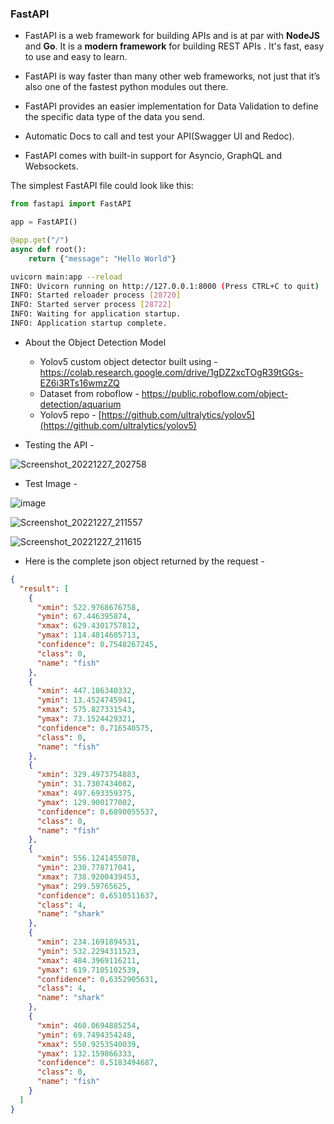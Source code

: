 ### FastAPI

* FastAPI is a web framework for building APIs and is at par with **NodeJS** and **Go**. It is a **modern framework**  for building REST APIs . It's fast, easy to use and easy to learn.

*  FastAPI is way faster than many other web frameworks, not just that it’s also one of the fastest python modules out there.
-   FastAPI provides an easier implementation for Data Validation to define the specific data type of the data you send.

-   Automatic Docs to call and test your API(Swagger UI and Redoc).

-   FastAPI comes with built-in support for Asyncio, GraphQL and Websockets.

The simplest FastAPI file could look like this:

```py
from fastapi import FastAPI

app = FastAPI()

@app.get("/")
async def root():
    return {"message": "Hello World"}
```

```bash
uvicorn main:app --reload  
INFO: Uvicorn running on http://127.0.0.1:8000 (Press CTRL+C to quit)  
INFO: Started reloader process [28720]  
INFO: Started server process [28722]  
INFO: Waiting for application startup.  
INFO: Application startup complete.
```

* About the Object Detection Model
  * Yolov5 custom object detector built using - https://colab.research.google.com/drive/1gDZ2xcTOgR39tGGs-EZ6i3RTs16wmzZQ
  * Dataset from roboflow - https://public.roboflow.com/object-detection/aquarium
  * Yolov5 repo - [https://github.com/ultralytics/yolov5](https://github.com/ultralytics/yolov5)

* Testing the API -

![Screenshot_20221227_202758](/uploads/0625bc836f6048888050b45a2a864d3f/Screenshot_20221227_202758.png)

  * Test Image - 

![image](/uploads/9923b5b24b9f164114d3a926b8fa22d5/image.png)

![Screenshot_20221227_211557](/uploads/7b7a7275c1b6730dcdd93e5a04f6e42d/Screenshot_20221227_211557.png)

![Screenshot_20221227_211615](/uploads/42b3128a6a0ede7e0cfcd502590c7d7a/Screenshot_20221227_211615.png)

* Here is the complete json object returned by the request - 

```json
{
  "result": [
    {
      "xmin": 522.9768676758,
      "ymin": 67.446395874,
      "xmax": 629.4301757812,
      "ymax": 114.4814605713,
      "confidence": 0.7548267245,
      "class": 0,
      "name": "fish"
    },
    {
      "xmin": 447.186340332,
      "ymin": 13.4524745941,
      "xmax": 575.827331543,
      "ymax": 73.1524429321,
      "confidence": 0.716540575,
      "class": 0,
      "name": "fish"
    },
    {
      "xmin": 329.4973754883,
      "ymin": 31.7307434082,
      "xmax": 497.693359375,
      "ymax": 129.900177002,
      "confidence": 0.6890055537,
      "class": 0,
      "name": "fish"
    },
    {
      "xmin": 556.1241455078,
      "ymin": 230.778717041,
      "xmax": 738.9200439453,
      "ymax": 299.59765625,
      "confidence": 0.6510511637,
      "class": 4,
      "name": "shark"
    },
    {
      "xmin": 234.1691894531,
      "ymin": 532.2294311523,
      "xmax": 484.3969116211,
      "ymax": 619.7105102539,
      "confidence": 0.6352905631,
      "class": 4,
      "name": "shark"
    },
    {
      "xmin": 460.0694885254,
      "ymin": 69.7494354248,
      "xmax": 550.9253540039,
      "ymax": 132.159866333,
      "confidence": 0.5183494687,
      "class": 0,
      "name": "fish"
    }
  ]
}

```
